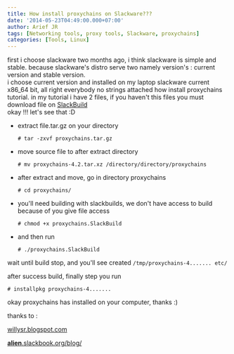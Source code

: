 ```yaml
---
title: How install proxychains on Slackware???
date: '2014-05-23T04:49:00.000+07:00'
author: Arief JR
tags: [Networking tools, proxy tools, Slackware, proxychains]
categories: [Tools, Linux]
---
```


first i choose slackware two months ago, i think slackware is simple and stable. because slackware's distro serve two namely version's : current version and stable version.  
i choose current version and installed on my laptop slackware current x86_64 bit, all right everybody no strings attached how install proxychains tutorial. in my tutorial i have 2 files, if you haven't this files you must download file on [SlackBuild](https://SlackBuilds.org "SlackBuild")  
okay !!! let's see that :D   

* extract file.tar.gz on your directory  
  
    ```
    # tar -zxvf proxychains.tar.gz
    ```

* move source file to after extract directory  
  
    ```
    # mv proxychains-4.2.tar.xz /directory/directory/proxychains  
    ```
  
* after extract and move, go in directory proxychains  
  
    ```
    # cd proxychains/  
    ```
  
* you'll need building with slackbuilds, we don't have access to build because of you give file access  
  
    ```
    # chmod +x proxychains.SlackBuild  
    ```
  
* and then run  
  
    ```
    # ./proxychains.SlackBuild  
    ```
  
wait until build stop, and you'll see created `/tmp/proxychains-4....... etc/`
  
after success build, finally step you run  

    
    # installpkg proxychains-4.......  
    


okay proxychains has installed on your computer, thanks :) 



thanks to :  
  
[willysr.blogspot.com](https://willysr.blogspot.com "Pak Willy")  
  
[**alien**.slackbook.org/blog/](https://alien.slackbook.org/blog/ "Alien")